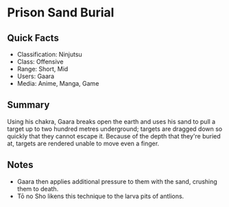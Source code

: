 # Prison Sand Burial

## Quick Facts
- Classification: Ninjutsu
- Class: Offensive
- Range: Short, Mid
- Users: Gaara
- Media: Anime, Manga, Game

## Summary
Using his chakra, Gaara breaks open the earth and uses his sand to pull a target up to two hundred metres underground; targets are dragged down so quickly that they cannot escape it. Because of the depth that they're buried at, targets are rendered unable to move even a finger.

## Notes
- Gaara then applies additional pressure to them with the sand, crushing them to death.
- Tō no Sho likens this technique to the larva pits of antlions.
